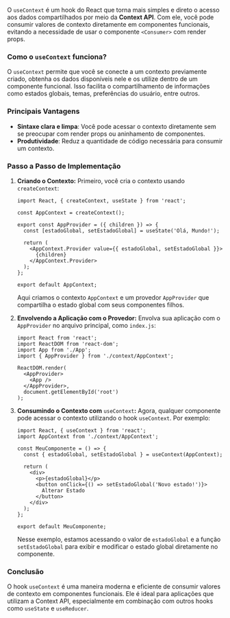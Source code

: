 
O `useContext` é um hook do React que torna mais simples e direto o acesso aos dados compartilhados por meio da **Context API**. Com ele, você pode consumir valores de contexto diretamente em componentes funcionais, evitando a necessidade de usar o componente `<Consumer>` com render props.

### Como o `useContext` funciona?

O `useContext` permite que você se conecte a um contexto previamente criado, obtenha os dados disponíveis nele e os utilize dentro de um componente funcional. Isso facilita o compartilhamento de informações como estados globais, temas, preferências do usuário, entre outros.

### Principais Vantagens

- **Sintaxe clara e limpa**: Você pode acessar o contexto diretamente sem se preocupar com render props ou aninhamento de componentes.
- **Produtividade**: Reduz a quantidade de código necessária para consumir um contexto.

### Passo a Passo de Implementação

1. **Criando o Contexto:** Primeiro, você cria o contexto usando `createContext`:

    ```
    import React, { createContext, useState } from 'react';
    
    const AppContext = createContext();
    
    export const AppProvider = ({ children }) => {
      const [estadoGlobal, setEstadoGlobal] = useState('Olá, Mundo!');
    
      return (
        <AppContext.Provider value={{ estadoGlobal, setEstadoGlobal }}>
          {children}
        </AppContext.Provider>
      );
    };
    
    export default AppContext;
    ```

    Aqui criamos o contexto `AppContext` e um provedor `AppProvider` que compartilha o estado global com seus componentes filhos.

2. **Envolvendo a Aplicação com o Provedor:** Envolva sua aplicação com o `AppProvider` no arquivo principal, como `index.js`:

    ```
    import React from 'react';
    import ReactDOM from 'react-dom';
    import App from './App';
    import { AppProvider } from './context/AppContext';
    
    ReactDOM.render(
      <AppProvider>
        <App />
      </AppProvider>,
      document.getElementById('root')
    );
    ```

3. **Consumindo o Contexto com** `useContext`**:** Agora, qualquer componente pode acessar o contexto utilizando o hook `useContext`. Por exemplo:

    ```
    import React, { useContext } from 'react';
    import AppContext from './context/AppContext';
    
    const MeuComponente = () => {
      const { estadoGlobal, setEstadoGlobal } = useContext(AppContext);
    
      return (
        <div>
          <p>{estadoGlobal}</p>
          <button onClick={() => setEstadoGlobal('Novo estado!')}>
            Alterar Estado
          </button>
        </div>
      );
    };
    
    export default MeuComponente;
    ```

    Nesse exemplo, estamos acessando o valor de `estadoGlobal` e a função `setEstadoGlobal` para exibir e modificar o estado global diretamente no componente.


### Conclusão

O hook `useContext` é uma maneira moderna e eficiente de consumir valores de contexto em componentes funcionais. Ele é ideal para aplicações que utilizam a Context API, especialmente em combinação com outros hooks como `useState` e `useReducer`.

